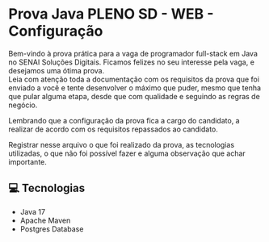 # Prova Java PLENO SD - WEB - Configuração

Bem-vindo à prova prática para a vaga de programador full-stack em Java no SENAI Soluções Digitais. Ficamos felizes no seu interesse pela vaga, e desejamos uma ótima prova.  
Leia com atenção toda a documentação com os requisitos da prova que foi enviado a você e tente desenvolver o máximo que puder, mesmo que tenha que pular alguma etapa, desde que com qualidade e seguindo as regras de negócio.  
  
Lembrando que a configuração da prova fica a cargo do candidato, a realizar de acordo com os requisitos repassados ao candidato.  
  
Registrar nesse arquivo o que foi realizado da prova, as tecnologias utilizadas, o que não foi possível fazer e alguma observação que achar importante.  

## 💻 Tecnologias

- Java 17
- Apache Maven
- Postgres Database
